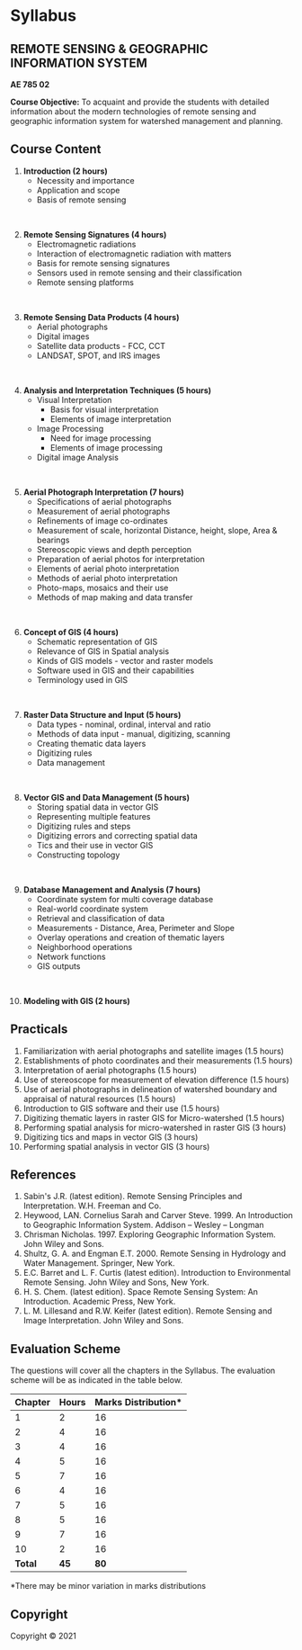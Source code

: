 # Syllabus

## REMOTE SENSING & GEOGRAPHIC INFORMATION SYSTEM
**AE 785 02**

**Course Objective:** 
To acquaint and provide the students with detailed information about the modern technologies of remote sensing and geographic information system for watershed management and planning.


##  Course Content

1. **Introduction (2 hours)**
    * Necessity and importance
    * Application and scope
    * Basis of remote sensing
<br>

2. **Remote Sensing Signatures (4 hours)**
    * Electromagnetic radiations
    * Interaction of electromagnetic radiation with matters
    * Basis for remote sensing signatures
    * Sensors used in remote sensing and their classification
    * Remote sensing platforms
<br>

3. **Remote Sensing Data Products (4 hours)**
    * Aerial photographs
    * Digital images
    * Satellite data products - FCC, CCT
    * LANDSAT, SPOT, and IRS images
<br>

4. **Analysis and Interpretation Techniques (5 hours)**
    * Visual Interpretation
        * Basis for visual interpretation
        * Elements of image interpretation
    * Image Processing
        * Need for image processing
        * Elements of image processing
    * Digital image Analysis
<br>

5. **Aerial Photograph Interpretation (7 hours)**
    * Specifications of aerial photographs
    * Measurement of aerial photographs
    * Refinements of image co-ordinates
    * Measurement of scale, horizontal Distance, height, slope, Area & bearings
    * Stereoscopic views and depth perception
    * Preparation of aerial photos for interpretation
    * Elements of aerial photo interpretation
    * Methods of aerial photo interpretation
    * Photo-maps, mosaics and their use
    * Methods of map making and data transfer
<br>

6. **Concept of GIS (4 hours)**
    * Schematic representation of GIS
    * Relevance of GIS in Spatial analysis
    * Kinds of GIS models - vector and raster models
    * Software used in GIS and their capabilities
    * Terminology used in GIS
<br>

7. **Raster Data Structure and Input (5 hours)**
    * Data types - nominal, ordinal, interval and ratio
    * Methods of data input - manual, digitizing, scanning
    * Creating thematic data layers
    * Digitizing rules
    * Data management
<br>

8. **Vector GIS and Data Management (5 hours)**
    * Storing spatial data in vector GIS
    * Representing multiple features
    * Digitizing rules and steps
    * Digitizing errors and correcting spatial data
    * Tics and their use in vector GIS
    * Constructing topology
<br>

9. **Database Management and Analysis (7 hours)**
    * Coordinate system for multi coverage database
    * Real-world coordinate system
    * Retrieval and classification of data
    * Measurements - Distance, Area, Perimeter and Slope
    * Overlay operations and creation of thematic layers
    * Neighborhood operations
    * Network functions
    * GIS outputs
<br>

10. **Modeling with GIS (2 hours)**


## Practicals

1. Familiarization with aerial photographs and satellite images (1.5 hours)
2. Establishments of photo coordinates and their measurements (1.5 hours) 
3. Interpretation of aerial photographs (1.5 hours)
4. Use of stereoscope for measurement of elevation difference (1.5 hours)
5. Use of aerial photographs in delineation of watershed boundary and appraisal of natural resources (1.5 hours)
6. Introduction to GIS software and their use (1.5 hours)
7. Digitizing thematic layers in raster GIS for Micro-watershed (1.5 hours)
8. Performing spatial analysis for micro-watershed in raster GIS (3 hours)
9. Digitizing tics and maps in vector GIS (3 hours)
10. Performing spatial analysis in vector GIS (3 hours)


## References

1. Sabin's J.R. (latest edition). Remote Sensing Principles and Interpretation. W.H. Freeman and Co.
2. Heywood, LAN. Cornelius Sarah and Carver Steve. 1999. An Introduction to Geographic Information System. Addison – Wesley – Longman
3. Chrisman Nicholas. 1997. Exploring Geographic Information System. John Wiley and Sons.
4. Shultz, G. A. and Engman E.T. 2000. Remote Sensing in Hydrology and Water Management. Springer, New York.
5. E.C. Barret and L. F. Curtis (latest edition). Introduction to Environmental Remote Sensing. John Wiley and Sons, New York.
6. H. S. Chem. (latest edition). Space Remote Sensing System: An Introduction. Academic Press, New York.
7. L. M. Lillesand and R.W. Keifer (latest edition). Remote Sensing and Image Interpretation. John Wiley and Sons.


## Evaluation Scheme

The questions will cover all the chapters in the Syllabus. The evaluation scheme will be as indicated in the table below.

| Chapter | Hours | Marks Distribution* |
|---|---|---|
| 1 | 2 | 16 |
| 2 | 4 | 16 |
| 3 | 4 | 16 |
| 4 | 5 | 16 |
| 5 | 7 | 16 |
| 6 | 4 | 16 |
| 7 | 5 | 16 |
| 8 | 5 | 16 |
| 9 | 7 | 16 |
| 10 | 2 | 16 |
| **Total** | **45** | **80** |

*There may be minor variation in marks distributions

## Copyright

Copyright &copy; 2021 
